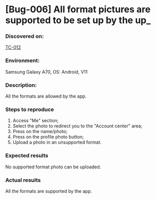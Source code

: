 # **[Bug-006] All format pictures are supported to be set up by the up\_**

### **Discovered on:**

[TC-012](https://github.com/AlexandraAncaGabor/QA-Project-Huawei-Health/blob/feature/refactoring/test-cases/tc-012.md)

### **Environment:**

Samsung Galaxy A70, OS: Android, V11

### **Description:**

All the formats are allowed by the app.

### **Steps to reproduce**

1. Access "Me" section;
2. Select the photo to redirect you to the "Account center" area;
3. Press on the name/photo;
4. Press on the profile photo button;
5. Upload a photo in an unsupported format.

### **Expected results**

No supported format photo can be uploaded.

### **Actual results**

All the formats are supported by the app.
